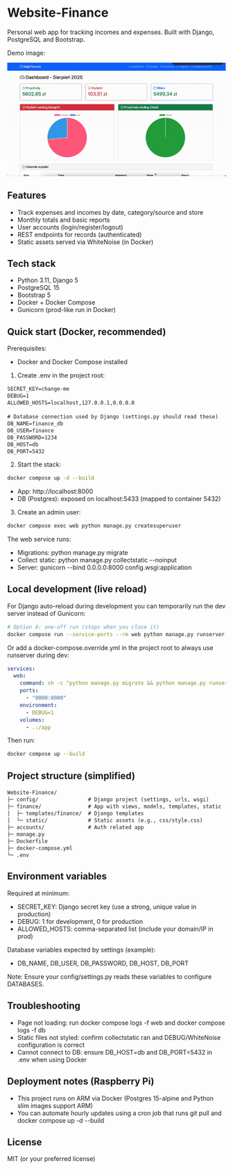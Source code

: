 # Website-Finance
Personal web app for tracking incomes and expenses. Built with Django, PostgreSQL and Bootstrap.

Demo image:
<p align="center">
  <img src="img/presentation.gif" alt="preview" />
</p>

## Features
- Track expenses and incomes by date, category/source and store
- Monthly totals and basic reports
- User accounts (login/register/logout)
- REST endpoints for records (authenticated)
- Static assets served via WhiteNoise (in Docker)

## Tech stack
- Python 3.11, Django 5
- PostgreSQL 15
- Bootstrap 5
- Docker + Docker Compose
- Gunicorn (prod-like run in Docker)

## Quick start (Docker, recommended)
Prerequisites:
- Docker and Docker Compose installed

1) Create .env in the project root:
```dotenv
SECRET_KEY=change-me
DEBUG=1
ALLOWED_HOSTS=localhost,127.0.0.1,0.0.0.0

# Database connection used by Django (settings.py should read these)
DB_NAME=finance_db
DB_USER=finance
DB_PASSWORD=1234
DB_HOST=db
DB_PORT=5432
```

2) Start the stack:
```bash
docker compose up -d --build
```
- App: http://localhost:8000
- DB (Postgres): exposed on localhost:5433 (mapped to container 5432)

3) Create an admin user:
```bash
docker compose exec web python manage.py createsuperuser
```

The web service runs:
- Migrations: python manage.py migrate
- Collect static: python manage.py collectstatic --noinput
- Server: gunicorn --bind 0.0.0.0:8000 config.wsgi:application

## Local development (live reload)
For Django auto-reload during development you can temporarily run the dev server instead of Gunicorn:
```bash
# Option A: one-off run (stops when you close it)
docker compose run --service-ports --rm web python manage.py runserver 0.0.0.0:8000
```
Or add a docker-compose.override.yml in the project root to always use runserver during dev:
```yaml
services:
  web:
    command: sh -c "python manage.py migrate && python manage.py runserver 0.0.0.0:8000"
    ports:
      - "8000:8000"
    environment:
      - DEBUG=1
    volumes:
      - .:/app
```
Then run:
```bash
docker compose up --build
```

## Project structure (simplified)
```
Website-Finance/
├─ config/                # Django project (settings, urls, wsgi)
├─ finance/               # App with views, models, templates, static
│  ├─ templates/finance/  # Django templates
│  └─ static/             # Static assets (e.g., css/style.css)
├─ accounts/              # Auth related app
├─ manage.py
├─ Dockerfile
├─ docker-compose.yml
└─ .env
```

## Environment variables
Required at minimum:
- SECRET_KEY: Django secret key (use a strong, unique value in production)
- DEBUG: 1 for development, 0 for production
- ALLOWED_HOSTS: comma-separated list (include your domain/IP in prod)

Database variables expected by settings (example):
- DB_NAME, DB_USER, DB_PASSWORD, DB_HOST, DB_PORT

Note: Ensure your config/settings.py reads these variables to configure DATABASES.

## Troubleshooting
- Page not loading: run docker compose logs -f web and docker compose logs -f db
- Static files not styled: confirm collectstatic ran and DEBUG/WhiteNoise configuration is correct
- Cannot connect to DB: ensure DB_HOST=db and DB_PORT=5432 in .env when using Docker

## Deployment notes (Raspberry Pi)
- This project runs on ARM via Docker (Postgres 15-alpine and Python slim images support ARM)
- You can automate hourly updates using a cron job that runs git pull and docker compose up -d --build

## License
MIT (or your preferred license)
